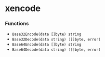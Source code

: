 # xencode

### Functions

+ `Base32Encode(data []byte) string`
+ `Base32Decode(data string) ([]byte, error)`
+ `Base64Encode(data []byte) string`
+ `Base64Decode(data string) ([]byte, error)`
